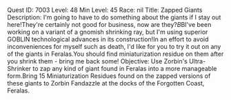 Quest ID: 7003
Level: 48
Min Level: 45
Race: nil
Title: Zapped Giants
Description: I'm going to have to do something about the giants if I stay out here!They're certainly not good for business, now are they?$B$BI've been working on a variant of a gnomish shrinking ray, but I'm using superior GOBLIN technological advances in its construction!In an effort to avoid inconveniences for myself such as death, I'd like for you to try it out on any of the giants in Feralas.You should find miniaturization residue on them after you shrink them - bring me back some!
Objective: Use Zorbin's Ultra-Shrinker to zap any kind of giant found in Feralas into a more manageable form.Bring 15 Miniaturization Residues found on the zapped versions of these giants to Zorbin Fandazzle at the docks of the Forgotten Coast, Feralas.
